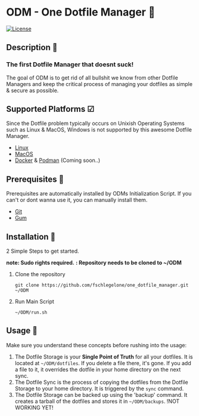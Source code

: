 # ODM - One Dotfile Manager 󱣇

[![License](https://gist.githubusercontent.com/fschlegelone/7ba6ac2cf19fbd45c306ea28364eea3a/raw/1ecbe7f0227b67a9b33752f195eb002878f8dc1f/license_mit_mauve.svg)](LICENSE)

## Description 

### The first Dotfile Manager that doesnt suck!

The goal of ODM is to get rid of all bullshit we know from other Dotfile Managers and keep the critical process of managing your dotfiles as simple & secure as possible.

## Supported Platforms ☑︎

Since the Dotfile problem typically occurs on Unixish Operating Systems such as Linux & MacOS, Windows is not supported by this awesome Dotfile Manager.

- [Linux](https://www.linux.org/)
- [MacOS](https://www.apple.com/macos)
- [Docker](https://www.docker.com/) & [Podman](https://podman.io/) (Coming soon..)

## Prerequisites 

Prerequisites are automatically installed by ODMs Initialization Script.
If you can't or dont wanna use it, you can manually install them.

- [Git](https://git-scm.com/)
- [Gum](https://github.com/charmbracelet/gum)

## Installation 

2 Simple Steps to get started.

**note: Sudo rights required.**
**: Repository needs to be cloned to ~/ODM**

1. Clone the repository

   ```shell
   git clone https://github.com/fschlegelone/one_dotfile_manager.git ~/ODM
   ```

2. Run Main Script
   ```shell
   ~/ODM/run.sh
   ```

## Usage 󰣿

Make sure you understand these concepts before rushing into the usage:

1. The Dotfile Storage is your **Single Point of Truth** for all your dotfiles. It is located at `~/ODM/dotfiles`.
   If you delete a file there, it's gone.
   If you add a file to it, it overrides the dotfile in your home directory on the next sync.
2. The Dotfile Sync is the process of copying the dotfiles from the Dotfile Storage to your home directory.
   It is triggered by the `sync` command.
3. The Dotfile Storage can be backed up using the 'backup' command.
   It creates a tarball of the dotfiles and stores it in `~/ODM/backups`.
   !NOT WORKING YET!
